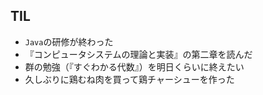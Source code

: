 ## TIL

* `Java`の研修が終わった
* 『コンピュータシステムの理論と実装』の第二章を読んだ
* 群の勉強（『すぐわかる代数』）を明日くらいに終えたい
* 久しぶりに鶏むね肉を買って鶏チャーシューを作った